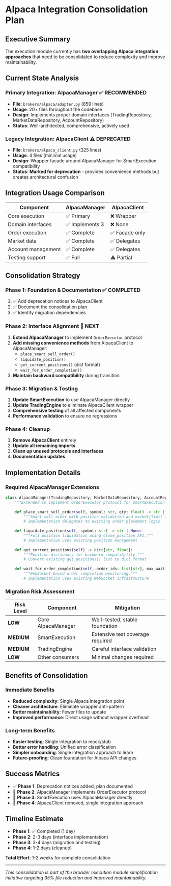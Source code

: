 # Alpaca Integration Consolidation Plan

## Executive Summary

The execution module currently has **two overlapping Alpaca integration approaches** that need to be consolidated to reduce complexity and improve maintainability.

## Current State Analysis

### Primary Integration: AlpacaManager ✅ **RECOMMENDED**
- **File**: `brokers/alpaca/adapter.py` (859 lines)
- **Usage**: 20+ files throughout the codebase
- **Design**: Implements proper domain interfaces (TradingRepository, MarketDataRepository, AccountRepository)
- **Status**: Well-architected, comprehensive, actively used

### Legacy Integration: AlpacaClient ⚠️ **DEPRECATED**  
- **File**: `brokers/alpaca_client.py` (325 lines)
- **Usage**: 4 files (minimal usage)
- **Design**: Wrapper facade around AlpacaManager for SmartExecution compatibility
- **Status**: **Marked for deprecation** - provides convenience methods but creates architectural confusion

## Integration Usage Comparison

| Component | AlpacaManager | AlpacaClient |
|-----------|---------------|--------------|
| Core execution | ✅ Primary | ❌ Wrapper |
| Domain interfaces | ✅ Implements 3 | ❌ None |
| Order execution | ✅ Complete | ✅ Facade only |
| Market data | ✅ Complete | ✅ Delegates |
| Account management | ✅ Complete | ✅ Delegates |
| Testing support | ✅ Full | ⚠️ Partial |

## Consolidation Strategy

### Phase 1: Foundation & Documentation ✅ **COMPLETED**
1. ✅ Add deprecation notices to AlpacaClient
2. ✅ Document the consolidation plan
3. ✅ Identify migration dependencies

### Phase 2: Interface Alignment 🎯 **NEXT**
1. **Extend AlpacaManager** to implement `OrderExecutor` protocol
2. **Add missing convenience methods** from AlpacaClient to AlpacaManager:
   - `place_smart_sell_order()`
   - `liquidate_position()` 
   - `get_current_positions()` (dict format)
   - `wait_for_order_completion()`
3. **Maintain backward compatibility** during transition

### Phase 3: Migration & Testing
1. **Update SmartExecution** to use AlpacaManager directly
2. **Update TradingEngine** to eliminate AlpacaClient wrapper
3. **Comprehensive testing** of all affected components
4. **Performance validation** to ensure no regressions

### Phase 4: Cleanup
1. **Remove AlpacaClient** entirely
2. **Update all remaining imports**
3. **Clean up unused protocols and interfaces**
4. **Documentation updates**

## Implementation Details

### Required AlpacaManager Extensions

```python
class AlpacaManager(TradingRepository, MarketDataRepository, AccountRepository, OrderExecutor):
    """Extended to implement OrderExecutor protocol for SmartExecution compatibility."""
    
    def place_smart_sell_order(self, symbol: str, qty: float) -> str | None:
        """Smart sell order with position validation and market/limit logic."""
        # Implementation delegates to existing order placement logic
        
    def liquidate_position(self, symbol: str) -> str | None:
        """Full position liquidation using close_position API."""
        # Implementation uses existing position management
        
    def get_current_positions(self) -> dict[str, float]:
        """Position dictionary for backward compatibility."""
        # Convert existing get_positions() list to dict format
        
    def wait_for_order_completion(self, order_ids: list[str], max_wait_seconds: int = 30) -> WebSocketResultDTO:
        """WebSocket-based order completion monitoring."""
        # Implementation uses existing WebSocket infrastructure
```

### Migration Risk Assessment

| Risk Level | Component | Mitigation |
|------------|-----------|------------|
| **LOW** | Core AlpacaManager | Well-tested, stable foundation |
| **MEDIUM** | SmartExecution | Extensive test coverage required |
| **MEDIUM** | TradingEngine | Careful interface validation |
| **LOW** | Other consumers | Minimal changes required |

## Benefits of Consolidation

### Immediate Benefits
- **Reduced complexity**: Single Alpaca integration point
- **Cleaner architecture**: Eliminate wrapper anti-pattern
- **Better maintainability**: Fewer files to update
- **Improved performance**: Direct usage without wrapper overhead

### Long-term Benefits  
- **Easier testing**: Single integration to mock/stub
- **Better error handling**: Unified error classification
- **Simpler onboarding**: Single integration approach to learn
- **Future-proofing**: Clean foundation for Alpaca API changes

## Success Metrics

- ✅ **Phase 1**: Deprecation notices added, plan documented
- 🎯 **Phase 2**: AlpacaManager implements OrderExecutor protocol
- 🎯 **Phase 3**: SmartExecution uses AlpacaManager directly
- 🎯 **Phase 4**: AlpacaClient removed, single integration approach

## Timeline Estimate

- **Phase 1**: ✅ Completed (1 day)
- **Phase 2**: 2-3 days (interface implementation)
- **Phase 3**: 3-4 days (migration and testing) 
- **Phase 4**: 1-2 days (cleanup)

**Total Effort**: 1-2 weeks for complete consolidation

---

*This consolidation is part of the broader execution module simplification initiative targeting 35% file reduction and improved maintainability.*